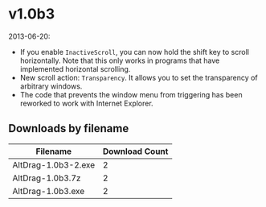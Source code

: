 # v1.0b3

2013-06-20:
- If you enable `InactiveScroll`, you can now hold the shift key to scroll horizontally. Note that this only works in programs that have implemented horizontal scrolling.
- New scroll action: `Transparency`. It allows you to set the transparency of arbitrary windows.
- The code that prevents the window menu from triggering has been reworked to work with Internet Explorer.

## Downloads by filename

Filename | Download Count
-------- | --------------
AltDrag-1.0b3-2.exe | 2
AltDrag-1.0b3.7z | 2
AltDrag-1.0b3.exe | 2
